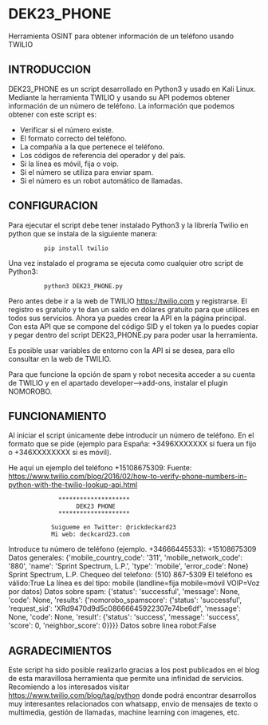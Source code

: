 # DEK23_PHONE
Herramienta OSINT para obtener información de un teléfono usando TWILIO

INTRODUCCION
------------
DEK23_PHONE es un script desarrollado en Python3 y usado en Kali Linux. Mediante la herramienta TWILIO y usando su API podemos obtener información de un número de teléfono. La información que podemos obtener con este script es:
- Verificar si el número existe.
- El formato correcto del teléfono.
- La compañía a la que pertenece el teléfono.
- Los códigos de referencia del operador y del país.
- Si la línea es móvil, fija o voip.
- Si el número se utiliza para enviar spam.
- Si el número es un robot automático de llamadas.

CONFIGURACION
-------------
Para ejecutar el script debe tener instalado Python3 y la librería Twilio en python que se instala de la siguiente manera:

              pip install twilio
              
Una vez instalado el programa se ejecuta como cualquier otro script de Python3:

              python3 DEK23_PHONE.py
              
Pero antes debe ir a la web de TWILIO https://twilio.com y registrarse. El registro es gratuito y te dan un saldo en dólares gratuito para que utilices en todos sus servicios. Ahora ya puedes crear la API en la página principal. Con esta API que se compone del código SID y el token ya lo puedes copiar y pegar dentro del script DEK23_PHONE.py para poder usar la herramienta.

Es posible usar variables de entorno con la API si se desea, para ello consultar en la web de TWILIO.

Para que funcione la opción de spam y robot necesita acceder a su cuenta de TWILIO y en el apartado developer-->add-ons, instalar el plugin NOMOROBO.

FUNCIONAMIENTO
--------------
Al iniciar el script únicamente debe introducir un número de teléfono. En el formato que se pide (ejemplo para España: +3496XXXXXXX si fuera un fijo o +346XXXXXXXX si es móvil).

He aquí un ejemplo del teléfono +15108675309: 
Fuente: https://www.twilio.com/blog/2016/02/how-to-verify-phone-numbers-in-python-with-the-twilio-lookup-api.html


                  ********************
                       DEK23 PHONE
                  ********************

                Suigueme en Twitter: @rickdeckard23
                Mi web: deckcard23.com

Introduce tu número de teléfono (ejemplo. +34666445533): +15108675309
Datos generales: {'mobile_country_code': '311', 'mobile_network_code': '880', 'name': 'Sprint Spectrum, L.P.', 'type': 'mobile', 'error_code': None}
Sprint Spectrum, L.P.
Chequeo del telefono: (510) 867-5309
El teléfono es válido:True
La línea es del tipo:  mobile
(landline=fija   mobile=móvil   VOIP=Voz por datos)
Datos sobre spam: {'status': 'successful', 'message': None, 'code': None, 'results': {'nomorobo_spamscore': {'status': 'successful', 'request_sid': 'XRd9470d9d5c08666645922307e74be6df', 'message': None, 'code': None, 'result': {'status': 'success', 'message': 'success', 'score': 0, 'neighbor_score': 0}}}}
Datos sobre linea robot:False


AGRADECIMIENTOS
---------------
Este script ha sido posible realizarlo gracias a los post publicados en el blog de esta maravillosa herramienta que permite una infinidad de servicios. Recomiendo a los interesados visitar https://www.twilio.com/blog/tag/python donde podrá encontrar desarrollos muy interesantes relacionados con whatsapp, envio de mensajes de texto o multimedia, gestión de llamadas, machine learning con imagenes, etc.

